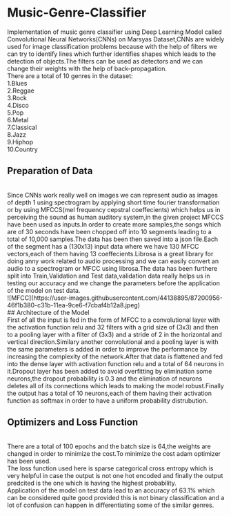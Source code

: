 # Music-Genre-Classifier </br>
Implementation of music genre classifier using Deep Learning Model called Convolutional Neural Networks(CNNs) on Marsyas Dataset,CNNs are widely used for image classification problems because with the help of filters we can try to identify lines which further identifies shapes which leads to the detection of objects.The filters can be used as detectors and we can change their weights with the help of back-propagation.</br>
There are a total of 10 genres in the dataset:</br>
1.Blues</br>
2.Reggae</br>
3.Rock</br>
4.Disco</br>
5.Pop</br>
6.Metal</br>
7.Classical</br>
8.Jazz</br>
9.Hiphop</br>
10.Country</br>

## Preparation of Data
</br>
Since CNNs work really well on images we can represent audio as  images of depth 1 using spectrogram by applying short time fourier transformation or by using MFCCS(mel frequency cepstral coeffecients) which helps us in perceiving the sound as human auditory system,in the given project MFCCS have been used as inputs.In order to create more samples,the songs which are of 30 seconds have been chopped off into 10 segments leading to a total of 10,000 samples.The data has been then saved into a json file.Each of the segment has a  (130x13)  input data  where we have 130 MFCC vectors,each of them having 13 coeffecients.Librosa is a great library for doing anny work related to audio processing and we can easily convert an audio to a spectrogram or MFCC using librosa.The data has been furthere split into Train,Validation and Test data,validation data really helps us in testing our accuracy and we change the parameters before the application of the model on test data.</br>
![MFCC](https://user-images.githubusercontent.com/44138895/87200956-46f1b380-c31b-11ea-9ce6-f7cbaf4b12a8.jpeg)
</br>
## Architecture of the Model
</br>
First of all the input is fed in the form of MFCC to a convolutional layer with the activation function relu and 32 filters with a grid size of (3x3) and then to a pooling layer with a filter of (3x3) and a stride of 2 in the horizontal and vertical direction.Similary  another convolutional and a pooling layer is  with the same parameters is added  in order to improve the performance by increasing the complexity of the network.After that data is flattened and fed into the dense layer with activation function relu and a total of 64 neurons in it.Dropout layer has been added to avoid overfitting by elimination some neurons,the dropout probability is 0.3 and the elimination of neurons deletes all of its connections which leads to making the model robust.Finally the output has a total of 10 neurons,each of them having their activation function as softmax in order to have a uniform probability distrubution.</br>

## Optimizers and Loss Function
</br>
There are a total of 100 epochs and the batch size is 64,the weights are changed in order to minimize the cost.To minimize the cost adam optimizer has been used.</br>
The loss function used here is sparse categorical cross entropy which is very helpful in case the output is not one hot encoded and finally the output predcited is the one which is having the highest probability.</br>
Application of the model on test data lead to an accuracy of 63.1% which can be considered quite good provided this is not binary classification and a lot of confusion can happen in differentiating some of the similar genres.

